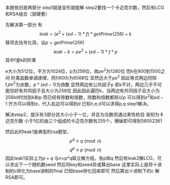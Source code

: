 本题依旧是两部分
step1就是变形就能解
step2要找一个卡迈克尔数，然后有LCG和RSA组合（就硬套）

先解决第一部分
有
$$leak = (e^2+(ed-1)*f)*getPrime(256) + k$$
移项去括号化简，设$p=getPrime(256)$
$$leak - k = pe^2 + (ed-1)*f*p$$
其中f是k的阶乘

e大小为512位，平方为1024位，p为256位，故$pe^2$为1280位
而k在800到1500之间
阶乘函数单调递增，而f(600)为6568位
显然远大于$pe^2$
因此等式两边同除f,$pe^2$为余数，$p*(ed-1)$为倍数
显然两边有公共因子p
若k不对，两边几乎不可能恰好有共同因子且大小为256位
因此因此遍历k，当两边有共同因子且大小为256bit时找到k和p
而已经有除数和倍数，除数和倍数都除以p
可以得到$e^2$和$ed-1$
开方可以得到e，代入右边可以得到d
已知n,e,d可以求得p,q
step1解决。

解决step2，提示有3部分且大小小于一亿，并且为合数但通过素性检验
易知为卡迈克尔数
小于1亿的由三个组成的卡迈克尔数有255个，爆破即可得到56052361

然后此时leak1是典型的rsa题型，$$p^q \equiv q\pmod n$$
$$q^p \equiv p\pmod n$$
因此leak1实际上为$p+q$
与n=p\*q联立解方程，有p和q
然后有leak2解LCG，可以求出下一个随机数seed
然后将key和seed异或算出base
这里实际上是将十进制的c转化为base进制的final
已知base转化回来即可
然后算出十进制下的c
解RSA即可。

